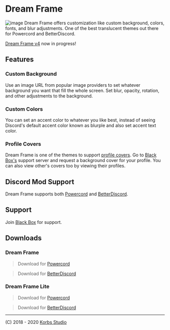 # Dream Frame
![image](https://i.imgur.com/hB1Bpug.jpg)
Dream Frame offers customization like custom background, colors, fonts, and blur adjustments. One of the best translucent themes out there for Powercord and BetterDiscord.

[Dream Frame v4](https://github.com/dream-frame/Dream-Frame/tree/master/v4) now in progress!

## Features
 ### Custom Background
 Use an image URL from popular image providers to set whatever background you want that fill the whole screen. Set blur, opacity, rotation, and other adjustments to the background. 
 ### Custom Colors
 You can set an accent color to whatever you like best, instead of seeing Discord's default accent color known as blurple and also set accent text color.
 ### Profile Covers
 Dream Frame is one of the themes to support [profile covers](https://github.com/Discord-Custom-Covers/usrbg). Go to [Black Box's](https://discord.gg/TeRQEPb) support server and request a background cover for your profile. You can also view other's covers too by viewing their profiles.

## Discord Mod Support
Dream Frame supports both [Powercord](https://powercord.dev) and [BetterDiscord](https://betterdiscord.net/).

## Support
Join [Black Box](https://discord.gg/TeRQEPb) for support.

## Downloads
### Dream Frame
 > Download for [Powercord](https://github.com/dream-frame/Dream-Frame/raw/master/Downloads/Powercord/Dream-Frame.zip)
 
 > Download for [BetterDiscord](https://github.com/dream-frame/Dream-Frame/blob/master/Downloads/BetterDiscord/DreamFrame.theme.css)
 
### Dream Frame Lite
> Download for [Powercord](https://github.com/dream-frame/Dream-Frame-Lite/raw/master/Downloads/Powercord/Dream%20Frame%20Lite.zip)

> Download for [BetterDiscord](https://github.com/dream-frame/Dream-Frame-Lite/blob/master/Downloads/BetterDiscord/DreamFrameLite.theme.css)

___
(C) 2018 - 2020 [Korbs Studio](https://KorbsStudio.com)
